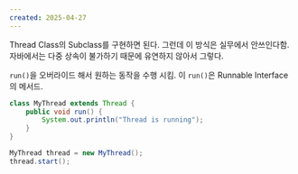 ```yaml
---
created: 2025-04-27
---
```

Thread Class의 Subclass를 구현하면 된다. 그런데 이 방식은 실무에서 안쓰인다함. 자바에서는 다중 상속이 불가하기 때문에 유연하지 않아서 그렇다.

`run()`을 오버라이드 해서 원하는 동작을 수행 시킴. 이 `run()`은 Runnable Interface의 메서드.

```java
class MyThread extends Thread {
    public void run() {
        System.out.println("Thread is running");
    }
}

MyThread thread = new MyThread();
thread.start();
```


